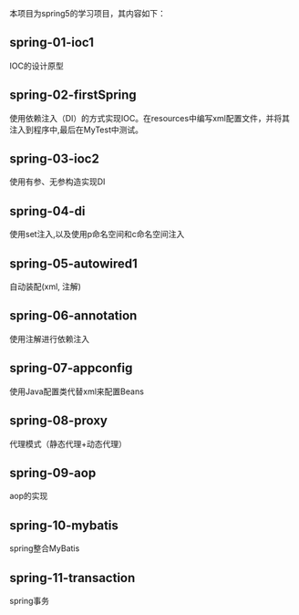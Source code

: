 本项目为spring5的学习项目，其内容如下：

## spring-01-ioc1
IOC的设计原型

## spring-02-firstSpring
使用依赖注入（DI）的方式实现IOC。在resources中编写xml配置文件，并将其注入到程序中,最后在MyTest中测试。

## spring-03-ioc2
使用有参、无参构造实现DI

## spring-04-di
使用set注入,以及使用p命名空间和c命名空间注入

## spring-05-autowired1
自动装配(xml, 注解)

## spring-06-annotation
使用注解进行依赖注入

## spring-07-appconfig
使用Java配置类代替xml来配置Beans

## spring-08-proxy
代理模式（静态代理+动态代理）

## spring-09-aop
aop的实现

## spring-10-mybatis
spring整合MyBatis

## spring-11-transaction
spring事务